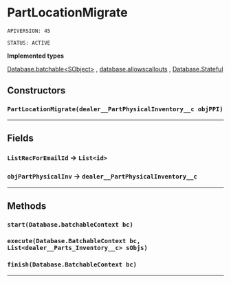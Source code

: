 # PartLocationMigrate

`APIVERSION: 45`

`STATUS: ACTIVE`

**Implemented types**

[Database.batchable&lt;SObject&gt;](Database.batchable&lt;SObject&gt;)
, 
[database.allowscallouts](database.allowscallouts)
, 
[Database.Stateful](Database.Stateful)

## Constructors
### `PartLocationMigrate(dealer__PartPhysicalInventory__c objPPI)`
---
## Fields

### `ListRecForEmailId` → `List<id>`


### `objPartPhysicalInv` → `dealer__PartPhysicalInventory__c`


---
## Methods
### `start(Database.batchableContext bc)`
### `execute(Database.BatchableContext bc, List<dealer__Parts_Inventory__c> sObjs)`
### `finish(Database.BatchableContext bc)`
---
